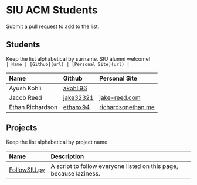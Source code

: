 SIU ACM Students
===============
Submit a pull request to add to the list. 

## Students
Keep the list alphabetical by surname. SIU alumni welcome!  
`| Name | [Github](url) | [Personal Site](url) |`

| Name | Github | Personal Site |
| :--- | :----- | :------------ |
| Ayush Kohli | [akohli96](https://github.com/akohli96) | |
| Jacob Reed | [jake32321](https://github.com/jake32321) | [jake-reed.com](https://www.jake-reed.com) |
| Ethan Richardson | [ethanx94](https://github.com/ethanx94) | [richardsonethan.me](http://richardsonethan.me) |

## Projects
Keep the list alphabetical by project name.

| Name | Description |
| :--- | :----- |
| [FollowSIU.py](https://github.com/siucacm/GitHub-Tools/blob/master/followsiu.py) | A script to follow everyone listed on this page, because laziness. |
